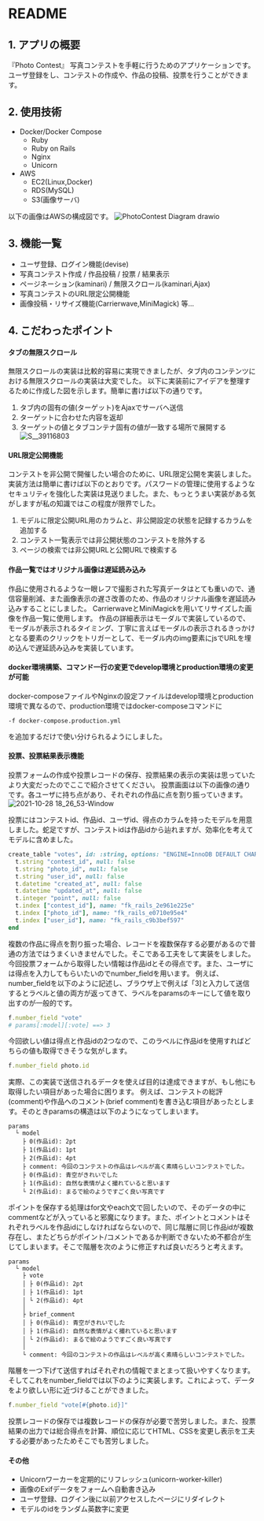 # README

## 1. アプリの概要
『Photo Contest』
写真コンテストを手軽に行うためのアプリケーションです。
ユーザ登録をし、コンテストの作成や、作品の投稿、投票を行うことができます。

## 2. 使用技術
- Docker/Docker Compose
  - Ruby
  - Ruby on Rails
  - Nginx
  - Unicorn
- AWS
  - EC2(Linux,Docker)
  - RDS(MySQL)
  - S3(画像サーバ)

以下の画像はAWSの構成図です。
![PhotoContest Diagram drawio](https://user-images.githubusercontent.com/87873292/139026225-0165b068-d95a-4487-aa07-1c5bb73b045c.png)



## 3. 機能一覧
- ユーザ登録、ログイン機能(devise)
- 写真コンテスト作成 / 作品投稿 / 投票 / 結果表示
- ページネーション(kaminari) / 無限スクロール(kaminari,Ajax)
- 写真コンテストのURL限定公開機能
- 画像投稿・リサイズ機能(Carrierwave,MiniMagick)
等...

## 4. こだわったポイント
#### タブの無限スクロール
無限スクロールの実装は比較的容易に実現できましたが、タブ内のコンテンツにおける無限スクロールの実装は大変でした。
以下に実装前にアイデアを整理するために作成した図を示します。簡単に書けば以下の通りです。
1. タブ内の固有の値(ターゲット)をAjaxでサーバへ送信
2. ターゲットに合わせた内容を返却
3. ターゲットの値とタブコンテナ固有の値が一致する場所で展開する
![S__39116803](https://user-images.githubusercontent.com/87873292/139099508-f20bc36d-6248-4dea-8a01-3406dca0f52a.jpg)

#### URL限定公開機能
コンテストを非公開で開催したい場合のために、URL限定公開を実装しました。
実装方法は簡単に書けば以下のとおりです。パスワードの管理に使用するようなセキュリティを強化した実装は見送りました。また、もっとうまい実装がある気がしますが私の知識ではこの程度が限界でした。
1. モデルに限定公開URL用のカラムと、非公開設定の状態を記録するカラムを追加する
2. コンテスト一覧表示では非公開状態のコンテストを除外する
3. ページの検索では非公開URLと公開URLで検索する

#### 作品一覧ではオリジナル画像は遅延読み込み
作品に使用されるような一眼レフで撮影された写真データはとても重いので、通信容量削減、また画像表示の遅さ改善のため、作品のオリジナル画像を遅延読み込みすることにしました。
CarrierwaveとMiniMagickを用いてリサイズした画像を作品一覧に使用します。
作品の詳細表示はモーダルで実装しているので、モーダルが表示されるタイミング、丁寧に言えばモーダルの表示されるきっかけとなる要素のクリックをトリガーとして、モーダル内のimg要素にjsでURLを埋め込んで遅延読み込みを実装しています。

#### docker環境構築、コマンド一行の変更でdevelop環境とproduction環境の変更が可能
docker-composeファイルやNginxの設定ファイルはdevelop環境とproduction環境で異なるので、production環境ではdocker-composeコマンドに
```
-f docker-compose.production.yml
```
を追加するだけで使い分けられるようにしました。

#### 投票、投票結果表示機能
投票フォームの作成や投票レコードの保存、投票結果の表示の実装は思っていたより大変だったのでここで紹介させてください。
投票画面は以下の画像の通りです。各ユーザに持ち点があり、それぞれの作品に点を割り振っていきます。
![2021-10-28 18_26_53-Window](https://user-images.githubusercontent.com/87873292/139228374-68a37f3c-6c0d-4406-a28a-d8e2a311baae.png)

投票にはコンテストid、作品id、ユーザid、得点のカラムを持ったモデルを用意しました。蛇足ですが、コンテストidは作品idから辿れますが、効率化を考えてモデルに含めました。
```rb
create_table "votes", id: :string, options: "ENGINE=InnoDB DEFAULT CHARSET=utf8mb4", force: :cascade do |t|
  t.string "contest_id", null: false
  t.string "photo_id", null: false
  t.string "user_id", null: false
  t.datetime "created_at", null: false
  t.datetime "updated_at", null: false
  t.integer "point", null: false
  t.index ["contest_id"], name: "fk_rails_2e961e225e"
  t.index ["photo_id"], name: "fk_rails_e0710e95e4"
  t.index ["user_id"], name: "fk_rails_c9b3bef597"
end
```
複数の作品に得点を割り振った場合、レコードを複数保存する必要があるので普通の方法ではうまくいきませんでした。そこである工夫をして実装をしました。
今回投票フォームから取得したい情報は作品idとその得点です。また、ユーザには得点を入力してもらいたいのでnumber_fieldを用います。
例えば、number_fieldを以下のように記述し、ブラウザ上で例えば「3]と入力して送信するとラベルと値の両方が返ってきて、ラベルをparamsのキーにして値を取り出すのが一般的です。
```rb
f.number_field "vote"
# params[:model][:vote] ==> 3
```
今回欲しい値は得点と作品idの2つなので、このラベルに作品idを使用すればどちらの値も取得できそうな気がします。
```rb
f.number_field photo.id
```
実際、この実装で送信されるデータを使えば目的は達成できますが、もし他にも取得したい項目があった場合に困ります。
例えば、コンテストの総評(comment)や作品へのコメント(brief comment)を書き込む項目があったとします。そのときparamsの構造は以下のようになってしまいます。
```
params
  └ model
    ├ 0(作品id): 2pt
    ├ 1(作品id): 1pt
    ├ 2(作品id): 4pt
    ├ comment: 今回のコンテストの作品はレベルが高く素晴らしいコンテストでした。
    ├ 0(作品id): 青空がきれいでした
    ├ 1(作品id): 自然な表情がよく撮れていると思います
    └ 2(作品id): まるで絵のようですごく良い写真です
```
ポイントを保存する処理はfor文やeach文で回したいので、そのデータの中にcommentなどが入っていると邪魔になります。また、ポイントとコメントはそれぞれラベルを作品idにしなければならないので、同じ階層に同じ作品idが複数存在し、またどちらがポイント/コメントであるか判断できないため不都合が生じてしまいます。そこで階層を次のように修正すれば良いだろうと考えます。
```
params
  └ model
    ├ vote
    │ ├ 0(作品id): 2pt
    │ ├ 1(作品id): 1pt
    │ └ 2(作品id): 4pt
    │
    ├ brief_comment
    │ ├ 0(作品id): 青空がきれいでした
    │ ├ 1(作品id): 自然な表情がよく撮れていると思います
    │ └ 2(作品id): まるで絵のようですごく良い写真です
    │
    └ comment: 今回のコンテストの作品はレベルが高く素晴らしいコンテストでした。
```
階層を一つ下げて送信すればそれぞれの情報でまとまって扱いやすくなります。そしてこれをnumber_fieldでは以下のように実装します。これによって、データをより欲しい形に近づけることができました。
```rb
f.number_field "vote[#{photo.id}]"
```
投票レコードの保存では複数レコードの保存が必要で苦労しました。また、投票結果の出力では総合得点を計算、順位に応じてHTML、CSSを変更し表示を工夫する必要があったためそこでも苦労しました。

#### その他
- Unicornワーカーを定期的にリフレッシュ(unicorn-worker-killer)
- 画像のExifデータをフォームへ自動書き込み
- ユーザ登録、ログイン後に以前アクセスしたページにリダイレクト
- モデルのidをランダム英数字に変更
